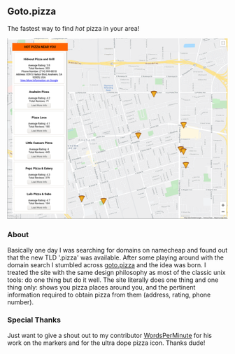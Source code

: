 ## Goto.pizza

The fastest way to find _hot_ pizza in your area!

![screenshot preview of site](https://raw.githubusercontent.com/bdell/goto.pizza/master/public/screenshot.png)

### About

Basically one day I was searching for domains on namecheap and found out that the new TLD '.pizza' was available. After some playing around with the domain search I stumbled across [goto.pizza](http://goto.pizza) and the idea was born. I treated the site with the same design philosophy as most of the classic unix tools: do one thing but do it well. The site literally does one thing and one thing only: shows you pizza places around you, and the pertinent information required to obtain pizza from them (address, rating, phone number).

### Special Thanks

Just want to give a shout out to my contributor [WordsPerMinute](https://github.com/WordsPerMinute) for his work on the markers and for the ultra dope pizza icon. Thanks dude!
